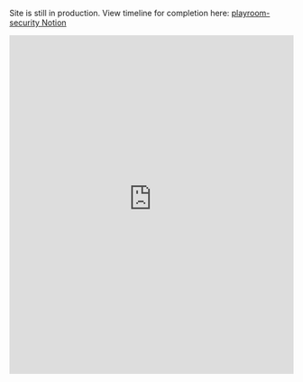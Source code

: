 Site is still in production. View timeline for completion here: [playroom-security Notion](https://playroom-security.notion.site/1e5e1652ac4780a59b43ca0969c9dec4?v=1e5e1652ac47808fa86d000c34b9b7bd&pvs=4)

<iframe src="https://playroom-security.notion.site/ebd/1e5e1652ac4780a59b43ca0969c9dec4?v=1e5e1652ac47808fa86d000c34b9b7bd" width="100%" height="600" frameborder="0" allowfullscreen />
